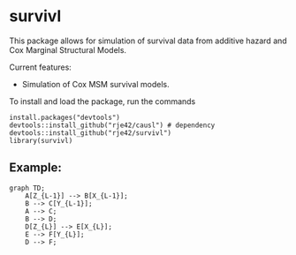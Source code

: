 # survivl

This package allows for simulation of survival data from additive hazard and Cox Marginal Structural Models.

Current features:

-   Simulation of Cox MSM survival models.

To install and load the package, run the commands

```         
install.packages("devtools")
devtools::install_github("rje42/causl") # dependency
devtools::install_github("rje42/survivl")
library(survivl)
```

## Example:

```mermaid
graph TD;
    A[Z_{L-1}] --> B[X_{L-1}];
    B --> C[Y_{L-1}];
    A --> C;
    B --> D;
    D[Z_{L}] --> E[X_{L}];
    E --> F[Y_{L}];
    D --> F;
